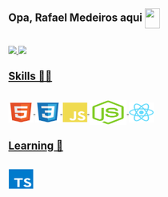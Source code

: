 ## Opa, Rafael Medeiros aqui <img height="40" width="30" align="center" src="https://camo.githubusercontent.com/03764c7517c59784de440fd06e8f7f7735d3a8a267c5b22e558c7e5c05f35a1e/68747470733a2f2f67697465652e636f6d2f736b796b65796a6f6b65722f506963436c6f75642f7261772f6d61737465722f696d672f4d6172696f5f48656c6c6f5f4269672e676966">


<br>

<div>
  <a href="https://github.com/rsoar">
  <img height="135em" src="https://github-readme-stats.vercel.app/api?username=rsoar&show_icons=true&theme=tokyonight&include_all_commits=true&count_private=true"/>
  <img height="135em" src="https://github-readme-stats.vercel.app/api/top-langs/?username=rsoar&layout=compact&langs_count=7&theme=tokyonight"/>
  

</div>
	
<div> 
 
## Skills 👨‍💻
    
<div style=":display: inline_block"><br>
	<img align="center" alt="html-icon" height="40" width="50" src="https://raw.githubusercontent.com/devicons/devicon/master/icons/html5/html5-original.svg">
	<img align="center" alt="css3-icon" height="40" width="50" src="https://raw.githubusercontent.com/devicons/devicon/master/icons/css3/css3-original.svg">
	<img align="center" alt="javascript-icon" height="40" width="50" src="https://raw.githubusercontent.com/devicons/devicon/master/icons/javascript/javascript-plain.svg">
    	<img align="center" alt="nodejs-icon" height="50" width="75" src="https://raw.githubusercontent.com/devicons/devicon/master/icons/nodejs/nodejs-plain.svg">
	<img align="center" alt="react-icon" height="40" width="50" src="https://raw.githubusercontent.com/devicons/devicon/master/icons/react/react-original.svg">
    
</div>
  
</div>


## Learning 🧠
	
<div style=":display: inline_block"><br>
    <img align="center" alt="rsoar-js" height="40" width="50" src="https://raw.githubusercontent.com/devicons/devicon/master/icons/typescript/typescript-plain.svg">
</div>
	

  
##
  
